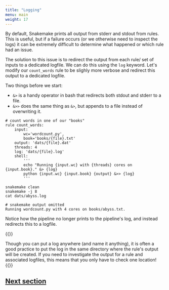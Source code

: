 ```yaml
---
title: "Logging"
menu: main
weight: 17
---
```


By default, Snakemake prints all output from stderr and stdout from rules.
This is useful, but if a failure occurs (or we otherwise need to inspect the logs)
it can be extremely difficult to determine what happened
or which rule had an issue.

The solution to this issue is to redirect the output from each rule/
set of inputs to a dedicated logfile.
We can do this using the `log` keyword.
Let's modify our `count_words` rule to be slighly more verbose and redirect
this output to a dedicated logfile.

Two things before we start:

* `&>` is a handy operator in bash that redirects both stdout and stderr to a file.
* `&>>` does the same thing as `&>`, but appends to a file instead of overwriting it.

```
# count words in one of our "books"
rule count_words:
    input: 	
        wc='wordcount.py',
        book='books/{file}.txt'
    output: 'dats/{file}.dat'
    threads: 4
    log: 'dats/{file}.log'
    shell:
        '''
        echo "Running {input.wc} with {threads} cores on {input.book}." &> {log}
        python {input.wc} {input.book} {output} &>> {log}
        '''
```

```
snakemake clean
snakemake -j 8
cat dats/abyss.log
```
```
# snakemake output omitted
Running wordcount.py with 4 cores on books/abyss.txt.
```

Notice how the pipeline no longer prints to the pipeline's log, 
and instead redirects this to a logfile.

{{<admonition title="Choosing a good logfile location" type="note">}}

Though you can put a log anywhere (and name it anything),
it is often a good practice to put the log in the same directory
where the rule's output will be created.
If you need to investigate the output for a rule and associated logfiles,
this means that you only have to check one location!
{{</admonition>}}

## [Next section](../cluster/)

